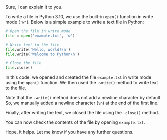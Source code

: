 Sure, I can explain it to you.

To write a file in Python 3.10, we use the built-in `open()` function in write mode (`'w'`). Below is a simple example to write a text file in Python:

```python
# Open the file in write mode
file = open('example.txt', 'w')

# Write text to the file
file.write('Hello, world!\n')
file.write('Welcome to Python\n')

# Close the file
file.close()
```

In this code, we opened and created the file `example.txt` in write mode using the `open()` function. We then used the `.write()` method to write text to the file. 

Note that the `.write()` method does not add a newline character by default. So, we manually added a newline character (`\n`) at the end of the first line.

Finally, after writing the text, we closed the file using the `.close()` method.

You can now check the contents of the file by opening `example.txt`.

Hope, it helps. Let me know if you have any further questions.